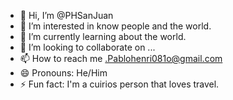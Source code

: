 - 👋 Hi, I’m @PHSanJuan
- 👀 I’m interested in know people and the world.
- 🌱 I’m currently learning about the world.
- 💞️ I’m looking to collaborate on ...
- 📫 How to reach me .Pablohenri081o@gmail.com
- 😄 Pronouns: He/Him
- ⚡ Fun fact: I'm a cuirios person that loves travel.

<!---
PHSanJuan/PHSanJuan is a ✨ special ✨ repository because its `README.md` (this file) appears on your GitHub profile.
You can click the Preview link to take a look at your changes.
--->

